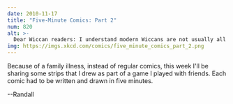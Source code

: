 ```yaml
---
date: 2010-11-17
title: "Five-Minute Comics: Part 2"
num: 820
alt: >-
  Dear Wiccan readers: I understand modern Wiccans are not usually all about the curses and hexes. But Darth Vader was recently converted from Episcopalianism and he's still figuring it all out.
img: https://imgs.xkcd.com/comics/five_minute_comics_part_2.png
---
```

Because of a family illness, instead of regular comics, this week I'll be sharing some strips that I drew as part of a game I played with friends.  Each comic had to be written and drawn in five minutes.

--Randall